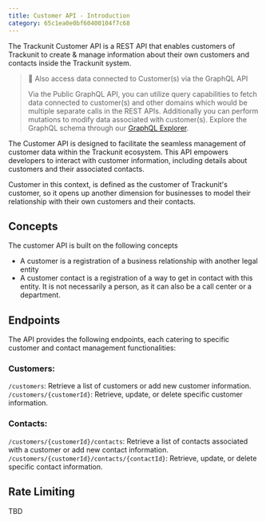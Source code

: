 ```yaml
---
title: Customer API - Introduction
category: 65c1ea0e0bf60400104f7c68
---
```

The Trackunit Customer API is a REST API that enables customers of Trackunit to create & manage information about their own customers and contacts inside the Trackunit system.

> 📘 Also access data connected to Customer(s) via the GraphQL API
> 
> Via the Public GraphQL API, you can utilize query capabilities to fetch data connected to customer(s) and other domains which would be multiple separate calls in the REST APIs. Additionally you can perform mutations to modify data associated with customer(s). Explore the GraphQL schema through our [GraphQL Explorer](https://apps.iris.trackunit.com/graphql-public-viewer/).

The Customer API is designed to facilitate the seamless management of customer data within the Trackunit ecosystem. This API empowers developers to interact with customer information, including details about customers and their associated contacts.

Customer in this context, is defined as the customer of Trackunit's customer, so it opens up another dimension for businesses to model their relationship with their own customers and their contacts.

## Concepts

The customer API is built on the following concepts

- A customer is a registration of a business relationship with another legal entity
- A customer contact is a registration of a way to get in contact with this entity. It is not necessarily a person, as it can also be a call center or a department.

## Endpoints

The API provides the following endpoints, each catering to specific customer and contact management functionalities:

### Customers:

`/customers`: Retrieve a list of customers or add new customer information.  
`/customers/{customerId}`: Retrieve, update, or delete specific customer information.

### Contacts:

`/customers/{customerId}/contacts`: Retrieve a list of contacts associated with a customer or add new contact information.  
`/customers/{customerId}/contacts/{contactId}`: Retrieve, update, or delete specific contact information.

## Rate Limiting
TBD
